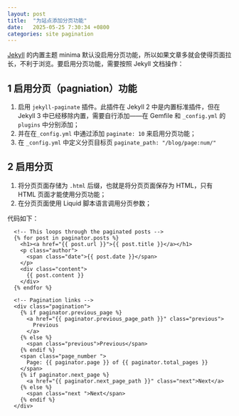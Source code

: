 ```yaml
---
layout: post
title:  "为站点添加分页功能"
date:   2025-05-25 7:30:34 +0800
categories: site pagination
---
```


[Jekyll](https://jekyllrb.com/) 的内置主题 minima 默认没启用分页功能，所以如果文章多就会使得页面拉长，不利于浏览。要启用分页功能，需要按照 Jekyll 文档操作：

## 1 启用分页（pagniation）功能

1. 启用 `jekyll-paginate` 插件。此插件在 Jekyll 2 中是内置标准插件，但在 Jekyll 3 中已经移除内置，需要自行添加——在 Gemfile 和 `_config.yml` 的 `plugins` 中分别添加；
2. 并在在`_config.yml` 中通过添加 `paginate: 10` 来启用分页功能；
3. 在 `_config.yml` 中定义分页目标页 `paginate_path: "/blog/page:num/"`

## 2 启用分页

1. 将分页页面存储为 `.html` 后缀，也就是将分页页面保存为 HTML，只有 HTML 页面才能使用分页功能；
2. 在分页页面使用 Liquid 脚本语言调用分页参数；

代码如下：

      <!-- This loops through the paginated posts -->
      {% for post in paginator.posts %}
        <h1><a href="{{ post.url }}">{{ post.title }}</a></h1>
        <p class="author">
          <span class="date">{{ post.date }}</span>
        </p>
        <div class="content">
          {{ post.content }}
        </div>
      {% endfor %}

      <!-- Pagination links -->
      <div class="pagination">
        {% if paginator.previous_page %}
          <a href="{{ paginator.previous_page_path }}" class="previous">
            Previous
          </a>
        {% else %}
          <span class="previous">Previous</span>
        {% endif %}
        <span class="page_number ">
          Page: {{ paginator.page }} of {{ paginator.total_pages }}
        </span>
        {% if paginator.next_page %}
          <a href="{{ paginator.next_page_path }}" class="next">Next</a>
        {% else %}
          <span class="next ">Next</span>
        {% endif %}
      </div>
